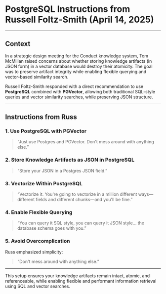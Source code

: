 # PostgreSQL Instructions from Russell Foltz-Smith (April 14, 2025)

---

## Context

In a strategic design meeting for the Conduct knowledge system, Tom McMillan raised concerns about whether storing knowledge artifacts (in JSON form) in a vector database would destroy their atomicity. The goal was to preserve artifact integrity while enabling flexible querying and vector-based similarity search.

Russell Foltz-Smith responded with a direct recommendation to use **PostgreSQL** combined with **PGVector**, allowing both traditional SQL-style queries and vector similarity searches, while preserving JSON structure.

---

## Instructions from Russ

### 1. Use PostgreSQL with PGVector
> “Just use Postgres and PGVector. Don't mess around with anything else.”

### 2. Store Knowledge Artifacts as JSON in PostgreSQL
> “Store your JSON in a Postgres JSON field.”

### 3. Vectorize Within PostgreSQL
> “Vectorize it. You're going to vectorize in a million different ways—different fields and different chunks—and you'll be fine.”

### 4. Enable Flexible Querying
> “You can query it SQL style, you can query it JSON style... the database schema goes with you.”

### 5. Avoid Overcomplication
Russ emphasized simplicity:
> “Don't mess around with anything else.”

---

This setup ensures your knowledge artifacts remain intact, atomic, and referenceable, while enabling flexible and performant information retrieval using SQL and vector searches.
